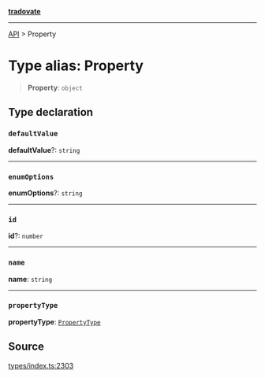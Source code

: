 [**tradovate**](../README.md)

***

[API](../API.md) > Property

# Type alias: Property

> **Property**: `object`

## Type declaration

### `defaultValue`

**defaultValue**?: `string`

***

### `enumOptions`

**enumOptions**?: `string`

***

### `id`

**id**?: `number`

***

### `name`

**name**: `string`

***

### `propertyType`

**propertyType**: [`PropertyType`](../enumerations/enumeration.PropertyType.md)

## Source

[types/index.ts:2303](https://github.com/cgilly2fast/tradovate-typescript/blob/b1caea5/src/types/index.ts#L2303)

